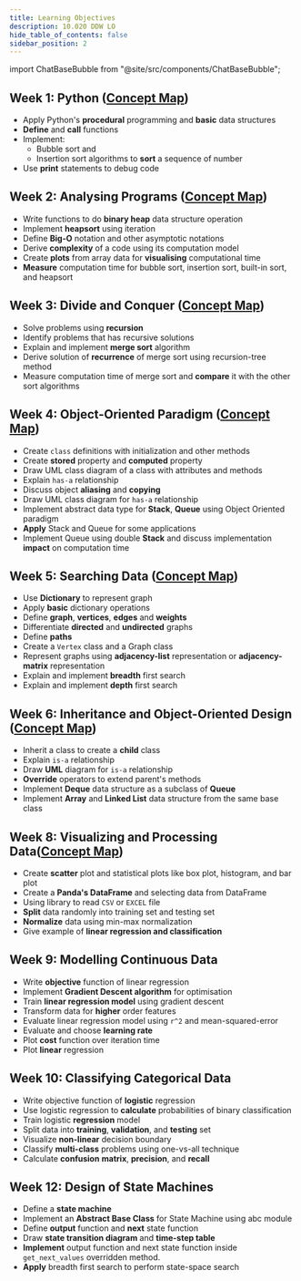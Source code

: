 ```yaml
---
title: Learning Objectives
description: 10.020 DDW LO
hide_table_of_contents: false
sidebar_position: 2
---
```


import ChatBaseBubble from "@site/src/components/ChatBaseBubble";

<ChatBaseBubble/>

## Week 1: Python ([Concept Map](https://drive.google.com/file/d/11dFasj8ePnDj0TPYWCRrrWckVQk21fjd/view?usp=sharing))

- Apply Python's **procedural** programming and **basic** data structures
- **Define** and **call** functions
- Implement:
  - Bubble sort and
  - Insertion sort algorithms to **sort** a sequence of number
- Use **print** statements to debug code

## Week 2: Analysing Programs ([Concept Map](https://drive.google.com/file/d/1PV9-Pe3D1AXhs4pao_70KnF3xyNcNX0P/view?usp=sharing))

- Write functions to do **binary heap** data structure operation
- Implement **heapsort** using iteration
- Define **Big-O** notation and other asymptotic notations
- Derive **complexity** of a code using its computation model
- Create **plots** from array data for **visualising** computational time
- **Measure** computation time for bubble sort, insertion sort, built-in sort, and heapsort

## Week 3: Divide and Conquer ([Concept Map](https://drive.google.com/file/d/1TRve3OUUgiqjE8DvUDA4breOvj6pmqK2/view?usp=sharing))

- Solve problems using **recursion**
- Identify problems that has recursive solutions
- Explain and implement **merge sort** algorithm
- Derive solution of **recurrence** of merge sort using recursion-tree method
- Measure computation time of merge sort and **compare** it with the other sort algorithms

## Week 4: Object-Oriented Paradigm ([Concept Map](https://drive.google.com/file/d/1iLusuxa-wncnHcxOrRoX4207u07l18Nh/view?usp=sharing))

- Create `class` definitions with initialization and other methods
- Create **stored** property and **computed** property
- Draw UML class diagram of a class with attributes and methods
- Explain `has-a` relationship
- Discuss object **aliasing** and **copying**
- Draw UML class diagram for `has-a` relationship
- Implement abstract data type for **Stack**, **Queue** using Object Oriented paradigm
- **Apply** Stack and Queue for some applications
- Implement Queue using double **Stack** and discuss implementation **impact** on computation time

## Week 5: Searching Data ([Concept Map](https://drive.google.com/file/d/1B91OlTA0Ss2HLDxf_PJcS9O4GZPDRI9K/view?usp=sharing))

- Use **Dictionary** to represent graph
- Apply **basic** dictionary operations
- Define **graph**, **vertices**, **edges** and **weights**
- Differentiate **directed** and **undirected** graphs
- Define **paths**
- Create a `Vertex` class and a Graph class
- Represent graphs using **adjacency-list** representation or **adjacency-matrix** representation
- Explain and implement **breadth** first search
- Explain and implement **depth** first search

## Week 6: Inheritance and Object-Oriented Design ([Concept Map](https://drive.google.com/file/d/1pkxE0M-V7uz_vteyBZsDotkL4sCkJj6b/view?usp=sharing))

- Inherit a class to create a **child** class
- Explain `is-a` relationship
- Draw **UML** diagram for `is-a` relationship
- **Override** operators to extend parent's methods
- Implement **Deque** data structure as a subclass of **Queue**
- Implement **Array** and **Linked List** data structure from the same base class

## Week 8: Visualizing and Processing Data([Concept Map](https://drive.google.com/file/d/1PUZkAsRJLcGxEfqDXC-QQlKa6TQu2oNO/view?usp=sharing))

- Create **scatter** plot and statistical plots like box plot, histogram, and bar plot
- Create a **Panda's DataFrame** and selecting data from DataFrame
- Using library to read `CSV` or `EXCEL` file
- **Split** data randomly into training set and testing set
- **Normalize** data using min-max normalization
- Give example of **linear regression and classification**

## Week 9: Modelling Continuous Data

- Write **objective** function of linear regression
- Implement **Gradient Descent algorithm** for optimisation
- Train **linear regression model** using gradient descent
- Transform data for **higher** order features
- Evaluate linear regression model using `r^2` and mean-squared-error
- Evaluate and choose **learning rate**
- Plot **cost** function over iteration time
- Plot **linear** regression

## Week 10: Classifying Categorical Data

- Write objective function of **logistic** regression
- Use logistic regression to **calculate** probabilities of binary classification
- Train logistic **regression** model
- Split data into **training**, **validation**, and **testing** set
- Visualize **non-linear** decision boundary
- Classify **multi-class** problems using one-vs-all technique
- Calculate **confusion** **matrix**, **precision**, and **recall**

## Week 12: Design of State Machines

- Define a **state machine**
- Implement an **Abstract Base Class** for State Machine using abc module
- Define **output** function and **next** state function
- Draw **state transition diagram** and **time-step table**
- **Implement** output function and next state function inside `get_next_values` overridden method.
- **Apply** breadth first search to perform state-space search
